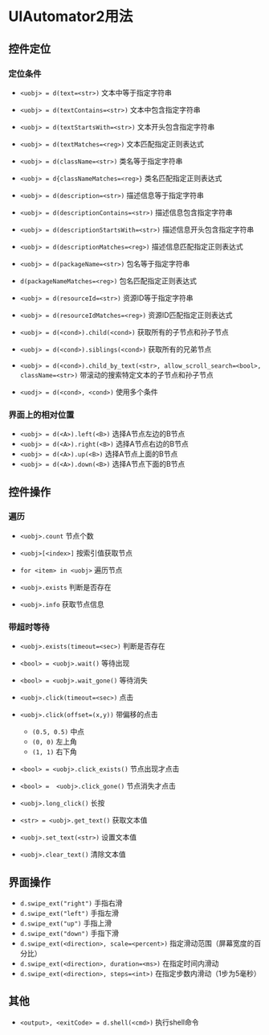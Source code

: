 


# UIAutomator2用法


## 控件定位

### 定位条件
* `<uobj> = d(text=<str>)`  文本中等于指定字符串
* `<uobj> = d(textContains=<str>)`  文本中包含指定字符串
* `<uobj> = d(textStartsWith=<str>)`  文本开头包含指定字符串
* `<uobj> = d(textMatches=<reg>)`   文本匹配指定正则表达式

* `<uobj> = d(className=<str>)`  类名等于指定字符串
* `<uobj> = d{classNameMatches=<reg>}`  类名匹配指定正则表达式

* `<uobj> = d(description=<str>)`  描述信息等于指定字符串
* `<uobj> = d(descriptionContains=<str>)`  描述信息包含指定字符串
* `<uobj> = d(descriptionStartsWith=<str>)`  描述信息开头包含指定字符串
* `<uobj> = d(descriptionMatches=<reg>)`   描述信息匹配指定正则表达式

* `<uobj> = d(packageName=<str>)`   包名等于指定字符串
* `d(packageNameMatches=<reg>)`   包名匹配指定正则表达式

* `<uobj> = d(resourceId=<str>)`   资源ID等于指定字符串
* `<uobj> = d(resourceIdMatches=<reg>)`   资源ID匹配指定正则表达式

* `<uobj> = d(<cond>).child(<cond>)`  获取所有的子节点和孙子节点
* `<uobj> = d(<cond>).siblings(<cond>)`  获取所有的兄弟节点
* `<uobj> = d(<cond>).child_by_text(<str>, allow_scroll_search=<bool>, className=<str>)` 带滚动的搜索特定文本的子节点和孙子节点

* `<uodj> = d(<cond>, <cond>)` 使用多个条件


### 界面上的相对位置
* `<uobj> = d(<A>).left(<B>)` 选择A节点左边的B节点
* `<uobj> = d(<A>).right(<B>)` 选择A节点右边的B节点
* `<uobj> = d(<A>).up(<B>)` 选择A节点上面的B节点
* `<uobj> = d(<A>).down(<B>)` 选择A节点下面的B节点



## 控件操作

### 遍历
* `<uobj>.count`  节点个数
* `<uobj>[<index>]`  按索引值获取节点
* `for <item> in <uobj>`  遍历节点

* `<uobj>.exists`  判断是否存在
* `<uobj>.info`  获取节点信息


### 带超时等待
* `<uobj>.exists(timeout=<sec>)` 判断是否存在
* `<bool> = <uobj>.wait()`  等待出现
* `<bool> = <uobj>.wait_gone()`  等待消失

* `<uobj>.click(timeout=<sec>)`  点击
* `<uobj>.click(offset=(x,y))`   带偏移的点击
    * `(0.5, 0.5)` 中点
    * `(0, 0)`  左上角
    * `(1, 1)`  右下角

* `<bool> = <uobj>.click_exists()` 节点出现才点击
* `<bool> =  <uobj>.click_gone()`  节点消失才点击  
* `<uobj>.long_click()`   长按

* `<str> = <uobj>.get_text()` 获取文本值
* `<uobj>.set_text(<str>)` 设置文本值
* `<uobj>.clear_text()`  清除文本值


## 界面操作
* `d.swipe_ext("right")` 手指右滑
* `d.swipe_ext("left")` 手指左滑
* `d.swipe_ext("up")` 手指上滑
* `d.swipe_ext("down")` 手指下滑
* `d.swipe_ext(<direction>, scale=<percent>)` 指定滑动范围（屏幕宽度的百分比）
* `d.swipe_ext(<direction>, duration=<ms>)`   在指定时间内滑动
* `d.swipe_ext(<direction>, steps=<int>)`     在指定步数内滑动（1步为5毫秒） 




## 其他

* `<output>, <exitCode> = d.shell(<cmd>)`  执行shell命令